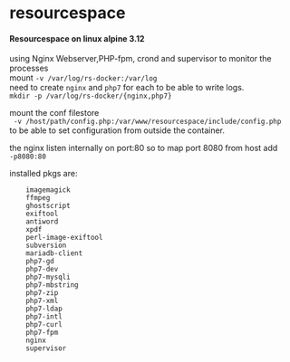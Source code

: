 # resourcespace
#### Resourcespace on linux alpine 3.12 


using Nginx Webserver,PHP-fpm, crond and supervisor to monitor the processes  
 mount `-v /var/log/rs-docker:/var/log`  
 need to create `nginx` and `php7` for each to be able to write logs.  
 `mkdir -p /var/log/rs-docker/{nginx,php7}`

 mount the conf filestore  
` -v /host/path/config.php:/var/www/resourcespace/include/config.php`  
to be able to set configuration from outside the container.  

the nginx listen internally on port:80
so to map port 8080 from host add  
`-p8080:80`

installed pkgs are:

        imagemagick
        ffmpeg
        ghostscript
        exiftool
        antiword
        xpdf
        perl-image-exiftool
        subversion
        mariadb-client
        php7-gd
        php7-dev
        php7-mysqli
        php7-mbstring
        php7-zip
        php7-xml
        php7-ldap
        php7-intl
        php7-curl
        php7-fpm
        nginx
        supervisor
